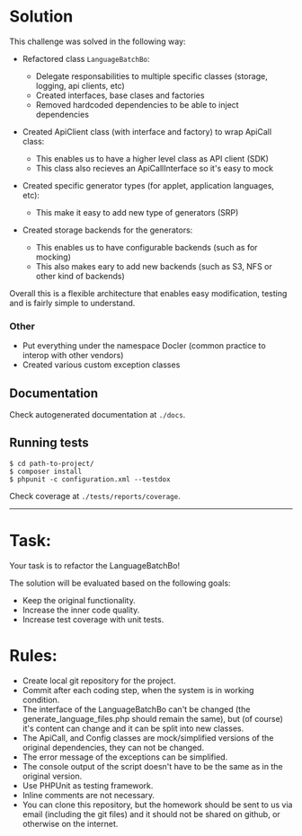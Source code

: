 # Solution

This challenge was solved in the following way:

- Refactored class `LanguageBatchBo`:
    - Delegate responsabilities to multiple specific classes (storage, logging, api clients, etc)
    - Created interfaces, base clases and factories
    - Removed hardcoded dependencies to be able to inject dependencies

- Created ApiClient class (with interface and factory) to wrap ApiCall class:
    - This enables us to have a higher level class as API client (SDK)
    - This class also recieves an ApiCallInterface so it's easy to mock

- Created specific generator types (for applet, application languages, etc):
    - This make it easy to add new type of generators (SRP)

- Created storage backends for the generators:
    - This enables us to have configurable backends (such as for mocking)
    - This also makes eary to add new backends (such as S3, NFS or other kind of backends)

Overall this is a flexible architecture that enables easy modification, testing and is fairly simple to understand.

### Other

- Put everything under the namespace Docler (common practice to interop with other vendors)
- Created various custom exception classes

## Documentation

Check autogenerated documentation at `./docs`.

## Running tests

    $ cd path-to-project/
    $ composer install
    $ phpunit -c configuration.xml --testdox

Check coverage at `./tests/reports/coverage`.

---

# Task:
Your task is to refactor the LanguageBatchBo!

The solution will be evaluated based on the following goals:
* Keep the original functionality.
* Increase the inner code quality.
* Increase test coverage with unit tests.

# Rules:
* Create local git repository for the project.
* Commit after each coding step, when the system is in working condition.
* The interface of the LanguageBatchBo can't be changed (the generate_language_files.php should remain the same), but (of course) it's content can change and it can be split into new classes.
* The ApiCall, and Config classes are mock/simplified versions of the original dependencies, they can not be changed.
* The error message of the exceptions can be simplified.
* The console output of the script doesn't have to be the same as in the original version.
* Use PHPUnit as testing framework.
* Inline comments are not necessary.
* You can clone this repository, but the homework should be sent to us via email (including the git files) and it should not be shared on github, or otherwise on the internet. 

